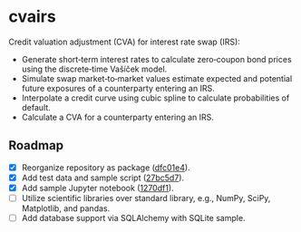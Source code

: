 # cvairs

Credit valuation adjustment (CVA) for interest rate swap (IRS):

* Generate short‑term interest rates to calculate zero‑coupon bond prices using the discrete‑time Vašíček model.
* Simulate swap market‑to‑market values estimate expected and potential future exposures of a counterparty entering an IRS.
* Interpolate a credit curve using cubic spline to calculate probabilities of default.
* Calculate a CVA for a counterparty entering an IRS.

## Roadmap

* [x] Reorganize repository as package ([dfc01e4](https://github.com/zoe-he/cvairs/commit/dfc01e4bc313f5c1e3be170bf8ddb548cb269f5e)).
* [x] Add test data and sample script ([27bc5d7](https://github.com/zoe-he/cvairs/commit/27bc5d761417f3dd2cc6b22c502320bc26ef24d7)).
* [x] Add sample Jupyter notebook ([1270df1](https://github.com/zoe-he/cvairs/commit/1270df1267ba2aadc6d82135c31786c72c9f8e74)).
* [ ] Utilize scientific libraries over standard library, e.g., NumPy, SciPy, Matplotlib, and pandas.
* [ ] Add database support via SQLAlchemy with SQLite sample.
